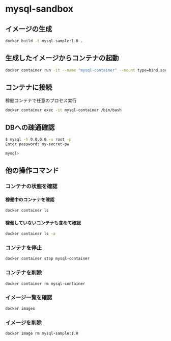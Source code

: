 # mysql-sandbox

## イメージの生成

```bash
docker build -t mysql-sample:1.0 .
```

## 生成したイメージからコンテナの起動

```bash
docker container run -it --name "mysql-container" --mount type=bind,source=$(pwd)/resources/initdb.d,target=/docker-entrypoint-initdb.d -p 3306:3306 -d mysql-sample:1.0
```

## コンテナに接続

稼働コンテナで任意のプロセス実行

```bash
docker container exec -it mysql-container /bin/bash
```

## DBへの疎通確認

```bash
$ mysql -h 0.0.0.0 -u root -p
Enter password: my-secret-pw

mysql>
```

## 他の操作コマンド

### コンテナの状態を確認

#### 稼働中のコンテナを確認

```bash
docker container ls
```

#### 稼働していないコンテナも含めて確認

```bash
docker container ls -a
```

### コンテナを停止

```bash
docker container stop mysql-container
```

### コンテナを削除

```bash
docker container rm mysql-container
```

### イメージ一覧を確認

```bash
docker images
```

### イメージを削除

```bash
docker image rm mysql-sample:1.0
```
